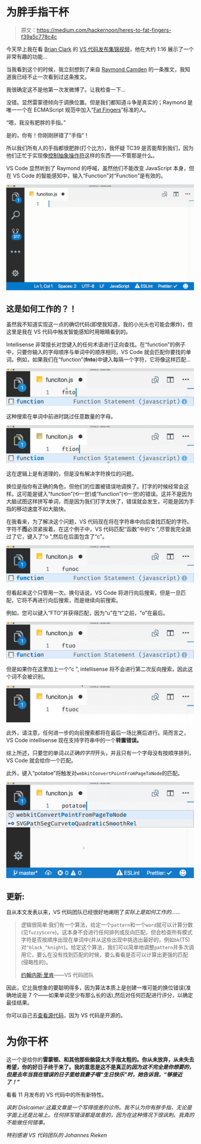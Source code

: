 # 为胖手指干杯

> 原文：<https://medium.com/hackernoon/heres-to-fat-fingers-f39a5c778c4c>

今天早上我在看 [Brian Clark](https://twitter.com/_clarkio) 的 [VS 代码发布集锦视频](https://www.youtube.com/watch?v=p6-7GLHWdac&feature=youtu.be)，他在大约 1:16 展示了一个非常有趣的功能…

当我看到这个的时候，我立刻想到了来自 [Raymond Camden](https://twitter.com/raymondcamden) 的一条推文，我知道我已经不止一次看到过这条推文。

我很确定这不是他第一次发微博了。让我检查一下…

没错。显然雷蒙德倾向于调换位置。但是我们都知道斗争是真实的；Raymond 是唯一一个在 ECMAScript 规范中加入“[Fat Fingers](https://hackernoon.com/tagged/fat-fingers)”标准的人。

“嗯，我没有肥胖的手指。”

是的，你有！你刚刚拼错了“手指”！

所以我们所有人的手指都很肥胖(打个比方)，我怀疑 TC39 是否能帮到我们，因为他们正忙于实现像[控制抽象操作符](https://www.ecma-international.org/ecma-262/7.0/#sec-control-abstraction-objects)这样的东西——不管那是什么。

VS Code 显然听到了 Raymond 的呼喊，虽然他们不能改变 JavaScript 本身，但在 VS Code 的智能感知中，输入“Function”对“Function”是有效的。

![](img/02db5120dd7f2bfdbb8fabb445058c68.png)

## **这是如何工作的？！**

虽然我不知道实现这一点的确切代码(即使我知道，我的小光头也可能会爆炸)，但这里是我在 VS 代码中触发智能感知时用眼睛看到的。

Intellisense 非常擅长对您键入的任何术语进行正向查找。在“function”的例子中，只要你输入的字母顺序与单词中的顺序相同，VS Code 就会匹配你要找的单词。例如，如果我们在“function”(**fnto**)中键入每隔一个字符，它将像这样匹配…

![](img/91348d660b564d1a108de1e61c8abe7c.png)

这种搜索在单词中前进时跳过任意数量的字母。

![](img/577603e1d740e1ad3a166405034b5d6d.png)

这在逻辑上是有道理的，但是没有解决字符换位的问题。

换位是指你有正确的角色，但他们的位置被错误地调换了。打字的时候经常会这样。这可能是键入“function”(⟲一世)或“function”(⟲一世)的错误。这并不是因为大脑试图这样拼写单词，而是因为我们打字太快了，错误就会发生，可能是因为手指的移动速度不如大脑快。

在我看来，为了解决这个问题，VS 代码现在将在字符串中向后查找匹配的字符。字符不**而**必须紧挨着。在这个例子中，VS 代码匹配“函数”中的“c ”,尽管我完全跳过了它，键入了“o ”,然后在后面包含了“c”。

![](img/b2cc698364da272ba68c181c383a291e.png)

但看起来这个只管用一次。换句话说，VS Code 将进行向后搜索，但是一旦匹配，它将不再进行向后搜索，而是继续向前搜索。

例如，您可以键入“FTO”并获得匹配，因为“u”在“t”之前，“o”在最后。

![](img/297a72655e7b35e4febd63e92588eee6.png)

但是如果你在这里加上一个“c ”, intellisense 将不会进行第二次反向搜索，因此这个词不会被识别。

![](img/f485e5ef2fa78fed7ea3cfe9c83ef30a.png)

此外，请注意，任何进一步的向前搜索都将在最后一场比赛后进行。简而言之，VS Code intellisense 现在支持字符串中的一个**转置错误。**

综上所述，只要您的单词*以正确的字符*开头，并且只有一个字母没有按顺序排列，VS Code 就会给你一个匹配。

此外，键入“potatoe”将触发对`webkitConvertPointFromPageToNode`的匹配。

![](img/02704d4ef4a8319ecd1466efd6068410.png)

## **更新:**

自从本文发表以来，VS 代码团队已经很好地阐明了*实际上是如何工作的……*

> 逻辑很简单:我们有一个算法，给定一个`pattern`和一个`word`就可以计算分数(见`fuzzyScore`)。这本身不会进行任何排列或反向匹配，但会检查所有模式字符是否按顺序出现在单词中(并从这些出现中挑选出最好的，例如`bk`(T5)对`^black_^knight`)。给定这个算法，我们可以简单地调整`pattern`并多次调用它，要么在没有找到匹配的时候，要么看看是否可以计算出更强的匹配(侵略性的)。
> 
> [约翰内斯·里肯](https://twitter.com/johannesrieken)——VS 代码团队

因此，它比我想象的要聪明得多，因为算法本质上是创建一堆可能的换位错误(准确地说是 7 个——如果单词至少有那么长的话),然后对任何匹配进行评分，以确定最佳结果。

你可以自己去[查看源代码](https://github.com/Microsoft/vscode/blob/master/src/vs/base/common/filters.ts#L710)，因为 VS 代码是开源的。

# 为你干杯

这一个是给你的**雷蒙顿、**和其他那些脑袋太大手指太粗的**。你从未放弃，从未失去希望，你的好日子终于来了。我的意思是这不是真正的*因为这不完全是你想要的，但是去年当我在错误的日子里给我妻子唱“生日快乐”时，她告诉我，“够接近了！”***

看看 11 月发布的 VS 代码中的所有新特性。

*讽刺 Dislcaimer:这篇文章是一个写得很差的诊所。我不认为你有胖手指，无论是字面上还是比喻上。任何拼写错误都是故意的，因为在这种情况下很讽刺。我真的不能做任何错事。*

*特别感谢 VS 代码团队的 Johannes Rieken*